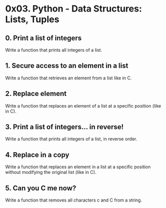 # 0x03. Python - Data Structures: Lists, Tuples
## 0. Print a list of integers
Write a function that prints all integers of a list.
## 1. Secure access to an element in a list
Write a function that retrieves an element from a list like in C.
## 2. Replace element
Write a function that replaces an element of a list at a specific position (like in C).
## 3. Print a list of integers... in reverse!
Write a function that prints all integers of a list, in reverse order.
## 4. Replace in a copy
Write a function that replaces an element in a list at a specific position without modifying the original list (like in C).
## 5. Can you C me now?
Write a function that removes all characters c and C from a string.

